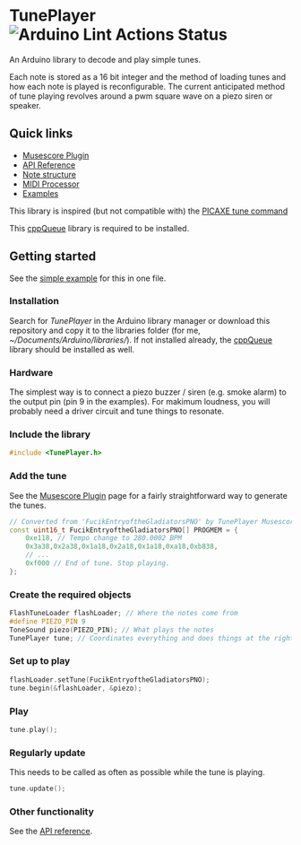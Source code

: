 # TunePlayer ![Arduino Lint Actions Status](https://github.com/jgOhYeah/TunePlayer/actions/workflows/arduino-lint.yml/badge.svg)

An Arduino library to decode and play simple tunes.

Each note is stored as a 16 bit integer and the method of loading tunes and how each note is played is reconfigurable. The current anticipated method of tune playing revolves around a pwm square wave on a piezo siren or speaker.

## Quick links
- [Musescore Plugin](extras/MusescorePlugin.md)
- [API Reference](extras/API.md)
- [Note structure](extras/NoteStructure.md)
- [MIDI Processor](extras/MidiProcessor.md)
- [Examples](examples)

This library is inspired (but not compatible with) the [PICAXE tune command](https://picaxe.com/basic-commands/digital-inputoutput/tune/)

This [cppQueue](https://github.com/SMFSW/Queue) library is required to be installed.

## Getting started
See the [simple example](examples/simple) for this in one file.

### Installation
Search for *TunePlayer* in the Arduino library manager or download this repository and copy it to the libraries folder (for me, *~/Documents/Arduino/libraries/*).
If not installed already, the [cppQueue](https://github.com/SMFSW/Queue) library should be installed as well.

### Hardware
The simplest way is to connect a piezo buzzer / siren (e.g. smoke alarm) to the output pin (pin 9 in the examples). For makimum loudness, you will probably need a driver circuit and tune things to resonate.
<!-- TODO: Link to [Bike Horn] repository -->

### Include the library
```c++
#include <TunePlayer.h>
```

### Add the tune
See the [Musescore Plugin](extras/MusescorePlugin.md) page for a fairly straightforward way to generate the tunes.
```c++
// Converted from 'FucikEntryoftheGladiatorsPNO' by TunePlayer Musescore plugin V1.6
const uint16_t FucikEntryoftheGladiatorsPNO[] PROGMEM = {
    0xe118, // Tempo change to 280.0002 BPM
    0x3a38,0x2a38,0x1a18,0x2a18,0x1a18,0xa18,0xb838,
    // ...
    0xf000 // End of tune. Stop playing.
};
```

### Create the required objects
```c++
FlashTuneLoader flashLoader; // Where the notes come from
#define PIEZO_PIN 9
ToneSound piezo(PIEZO_PIN); // What plays the notes
TunePlayer tune; // Coordinates everything and does things at the right times.
```

### Set up to play
```c++
flashLoader.setTune(FucikEntryoftheGladiatorsPNO);
tune.begin(&flashLoader, &piezo);
```

### Play
```c++
tune.play();
```

### Regularly update
This needs to be called as often as possible while the tune is playing.
```c++
tune.update();
```

### Other functionality
See the [API reference](extras/API.md).